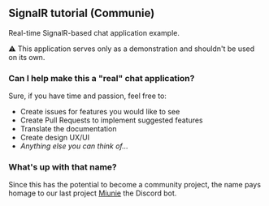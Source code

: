 ## SignalR tutorial (Communie)

Real-time SignalR-based chat application example.

⚠ This application serves only as a demonstration and shouldn't be used on its own.

### Can I help make this a "real" chat application?

Sure, if you have time and passion, feel free to:

- Create issues for features you would like to see
- Create Pull Requests to implement suggested features
- Translate the documentation
- Create design UX/UI
- _Anything else you can think of..._

### What's up with that name?

Since this has the potential to become a community project, the name pays homage to our last project [Miunie](https://github.com/control-net/miunie) the Discord bot.

